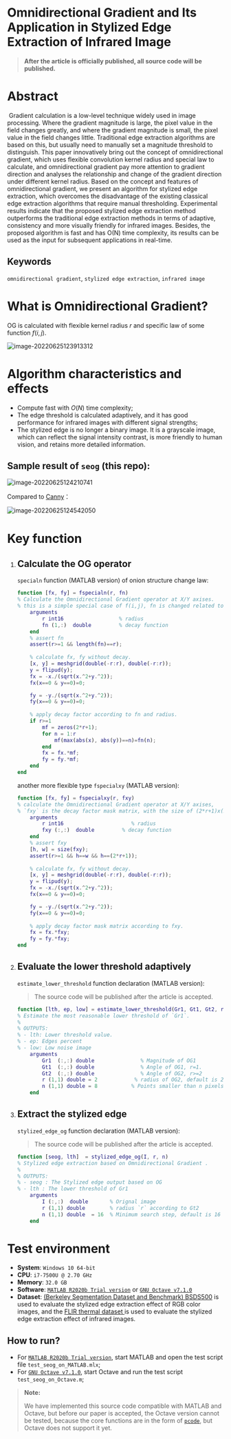 # Omnidirectional Gradient and Its Application in Stylized Edge Extraction of Infrared Image

> **After the article is officially published, all source code will be published.**

# Abstract

​	Gradient calculation is a low-level technique widely used in image processing. Where the gradient magnitude is large, the pixel value in the field changes greatly, and where the gradient magnitude is small, the pixel value in the field changes little. Traditional edge extraction algorithms are based on this, but usually need to manually set a magnitude threshold to distinguish. This paper innovatively bring out the concept of omnidirectional gradient, which uses flexible convolution kernel radius and special law to calculate, and omnidirectional gradient pay more attention to gradient direction and analyses the relationship and change of the gradient direction under different kernel radius. Based on the concept and features of omnidirectional gradient, we present an algorithm for stylized edge extraction, which overcomes the disadvantage of the existing classical edge extraction algorithms that require manual thresholding. Experimental results indicate that the proposed stylized edge extraction method outperforms the traditional edge extraction methods in terms of adaptive, consistency and more visually friendly for infrared images. Besides, the proposed algorithm is fast and has O(N) time complexity, its results can be used as the input for subsequent applications in real-time.

## Keywords

`omnidirectional gradient`, `stylized edge extraction`, `infrared image`



# What is Omnidirectional Gradient?

OG is calculated with flexible kernel radius $r$ and specific law of some function $f(i,j)$.

![image-20220625123913312](README/image-20220625123913312.png)



# Algorithm characteristics and effects

- Compute fast with $O(N)$ time complexity;
- The edge threshold is calculated adaptively, and it has good performance for infrared images with different signal strengths;
- The stylized edge is no longer a binary image. It is a grayscale image, which can reflect the signal intensity contrast, is more friendly to human vision, and retains more detailed information.

## Sample result of `seog` (this repo):

![image-20220625124210741](README/image-20220625124210741.png)

Compared to [Canny](https://en.wikipedia.org/wiki/Canny_edge_detector)：

![image-20220625124542050](README/image-20220625124542050.png)

# Key function

1) ## Calculate the OG operator

   `specialn` function (MATLAB version) of onion structure change law:

   ```matlab
   function [fx, fy] = fspecialn(r, fn)
   % Calculate the Omnidirectional Gradient operator at X/Y axises.
   % this is a simple special case of f(i,j), fn is changed related to n, n = max(|i|,|j|).
       arguments
           r int16                  % radius
           fn (1,:)  double         % decay function
       end
       % assert fn    
       assert(r>=1 && length(fn)==r);
       
       % calculate fx, fy without decay.    
       [x, y] = meshgrid(double(-r:r), double(-r:r));
       y = flipud(y); 
       fx = -x./(sqrt(x.^2+y.^2));
       fx(x==0 & y==0)=0;    
   
       fy = -y./(sqrt(x.^2+y.^2));
       fy(x==0 & y==0)=0;
       
       % apply decay factor according to fn and radius.
       if r>=1
           mf = zeros(2*r+1);
           for n = 1:r
               mf(max(abs(x), abs(y))==n)=fn(n);
           end
           fx = fx.*mf;
           fy = fy.*mf;
       end
   end
   ```

   another more flexible type `fspecialxy` (MATLAB version):

   ```matlab
   function [fx, fy] = fspecialxy(r, fxy)
   % calculate the Omnidirectional Gradient operator at X/Y axises,
   % `fxy` is the decay factor mask matrix, with the size of (2*r+1)x(2*r+1).
       arguments
           r int16                      % radius
           fxy (:,:)  double         % decay function
       end
       % assert fxy
       [h, w] = size(fxy);
       assert(r>=1 && h==w && h==(2*r+1));
       
       % calculate fx, fy without decay.    
       [x, y] = meshgrid(double(-r:r), double(-r:r));
       y = flipud(y); 
       fx = -x./(sqrt(x.^2+y.^2));
       fx(x==0 & y==0)=0;    
   
       fy = -y./(sqrt(x.^2+y.^2));
       fy(x==0 & y==0)=0;
       
       % apply decay factor mask matrix according to fxy.
       fx = fx.*fxy;
       fy = fy.*fxy;
   end
   ```

   

2) ## Evaluate the lower threshold adaptively

   `estimate_lower_threshold` function declaration (MATLAB version):

   > The source code will be published after the article is accepted.

   ```matlab
   function [lth, ep, low] = estimate_lower_threshold(Gr1, Gt1, Gt2, r, n)
   % Estimate the most reasonable lower threshold of `Gr1`.
   %
   % OUTPUTS:
   % - lth: Lower threshold value.
   % - ep: Edges percent
   % - low: Low noise image
       arguments
           Gr1  (:,:) double               % Magnitude of OG1
           Gt1  (:,:) double               % Angle of OG1, r=1.
           Gt2  (:,:) double               % Angle of OG2, r>=2
           r (1,1) double = 2            % radius of OG2, default is 2.
           n (1,1) double = 8           % Points smaller than n pixels are not considered
       end
   ```

   

3) ## Extract the stylized edge

   `stylized_edge_og` function declaration (MATLAB version):

   > The source code will be published after the article is accepted.

   ```matlab
   function [seog, lth]  = stylized_edge_og(I, r, n)
   % Stylized edge extraction based on Omnidirectional Gradient .
   %
   % OUTPUTS:
   % - seog : The Stylized edge output based on OG
   % - lth : The lower threshold of Gr1
       arguments
           I (:,:)  double       % Orignal image
           r (1,1) double        % radius `r` according to Gt2
           n (1,1) double  = 16  % Minimum search step, default is 16
       end
   ```



# Test environment

- **System**: `Windows 10 64-bit`
- **CPU**: `i7-7500U @ 2.70 GHz`
- **Memory**: `32.0 GB`
- **Software**: [`MATLAB R2020b Trial version`](https://www.mathworks.com/products/new_products/release2020b.html) or [`GNU Octave v7.1.0`](https://octave.org/download#ms-windows)
- **Dataset**: [(Berkeley Segmentation Dataset and Benchmark) BSDS500](http://www.eecs.berkeley.edu/Research/Projects/CS/vision/grouping/BSR/BSR_bsds500.tgz) is used to evaluate the stylized edge extraction effect of RGB color images, and the [FLIR thermal dataset ](https://www.flir.asia/oem/adas/adas-dataset-form/)is used to evaluate the stylized edge extraction effect of infrared images.



## How to run?

- For [`MATLAB R2020b Trial version`](https://www.mathworks.com/products/new_products/release2020b.html),  start MATLAB and open the test script file `test_seog_on_MATLAB.mlx`;
- For [`GNU Octave v7.1.0`](https://octave.org/download#ms-windows), start Octave and run the test script `test_seog_on_Octave.m`;

> **Note:**
>
> We have implemented this source code compatible with MATLAB and Octave, but before our paper is accepted, the Octave version cannot be tested, because the core functions are in the form of [`pcode`](https://ww2.mathworks.cn/help/matlab/ref/pcode.html?lang=en), but Octave does not support it yet.



   